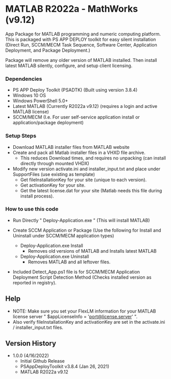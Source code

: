 # MATLAB R2022a - MathWorks (v9.12)

App Package for MATLAB programming and numeric computing platform. 
This is packaged with PS APP DEPLOY toolkit for easy silent installation (Direct Run, SCCM/MECM Task Sequence, Software Center, Application Deployment, and Package Deployment.)

Package will remove any older version of MATLAB installed. Then install latest MATLAB silently, configure, and setup client licensing.   

### Dependencies
* PS APP Deploy Toolkit (PSADTK) (Built using version 3.8.4)
* Windows 10 OS
* Windows PowerShell 5.0+
* Latest MATLAB (Currently R2022a v9.12) (requires a login and active MATLAB license)
* SCCM/MECM (I.e. For user self-service application install or application/package deployment)

### Setup Steps

* Download MATLAB installer files from MATLAB website
*	Create and pack all Matlab installer files in a VHXD file archive.
    * This reduces Download times, and requires no unpacking (can install directly through mounted VHDX) 
* Modify new version activate.ini and installer_input.txt and place under SupportFiles (use existing as template)
    * Get fileInstallationKey for your site (unique to each version).
    * Get activationKey for your site.
    * Get the latest license.dat for your site (Matlab needs this file during install process).

### How to use this code

* Run Directly "  Deploy-Application.exe  " (This will install MATLAB)

* Create SCCM Application or Package (Use the following for Install and Uninstall under SCCM/MECM application types)
    * Deploy-Application.exe Install
        * Removes old versions of MATLAB and Installs latest MATLAB
    * Deploy-Application.exe Uninstall
        * Removes MATLAB and all leftover files.
       
 * Included Detect_App.ps1 file is for SCCM/MECM Application Deployment Script Detection Method (Checks installed version as reported in registry). 
 
## Help

* NOTE: Make sure you set your FlexLM information for your MATLAB license server " $appLicenseInfo = 'port@license.server' ".
* Also verify fileInstallationKey and activationKey are set in the activate.ini / installer_input.txt files.

## Version History

* 1.0.0 (4/16/2022)
    * Initial Github Release 
    * PSAppDeployToolkit v3.8.4 (Jan 26, 2021)
    * MATLAB R2022a v9.12
